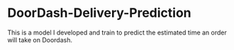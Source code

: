 # DoorDash-Delivery-Prediction
This is a model I developed and train to predict the estimated time an order will take on Doordash.
